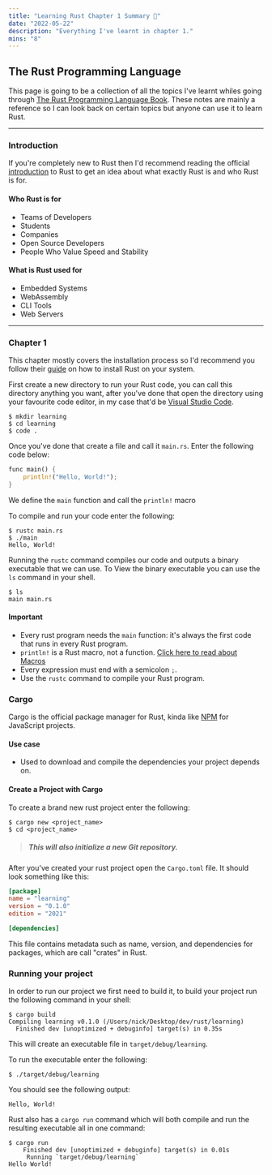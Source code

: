 ```yaml
---
title: "Learning Rust Chapter 1 Summary 🦀"
date: "2022-05-22"
description: "Everything I've learnt in chapter 1."
mins: "8"
---
```


## The Rust Programming Language

This page is going to be a collection of all the topics I've learnt whiles going through [The Rust Programming Language Book](https://doc.rust-lang.org/book/). These notes are mainly a reference so I can look back on certain topics but anyone can use it to learn Rust.

---

### Introduction

If you're completely new to Rust then I'd recommend reading the official [introduction](https://doc.rust-lang.org/book/ch00-00-introduction.html) to Rust to get an idea about what exactly Rust is and who Rust is for.

#### Who Rust is for

- Teams of Developers
- Students
- Companies
- Open Source Developers
- People Who Value Speed and Stability

#### What is Rust used for

- Embedded Systems
- WebAssembly
- CLI Tools
- Web Servers

---

### Chapter 1

This chapter mostly covers the installation process so I'd recommend you follow their [guide](https://doc.rust-lang.org/book/ch01-01-installation.html) on how to install Rust on your system.

First create a new directory to run your Rust code, you can call this directory anything you want, after you've done that open the directory using your favourite code editor, in my case that'd be [Visual Studio Code](https://code.visualstudio.com/).

```
$ mkdir learning
$ cd learning
$ code .
```

Once you've done that create a file and call it `main.rs`. Enter the following code below:

```rs
func main() {
    println!("Hello, World!");
}
```

We define the `main` function and call the `println!` macro

To compile and run your code enter the following:

```
$ rustc main.rs
$ ./main
Hello, World!
```

Running the `rustc` command compiles our code and outputs a binary executable that we can use.
To View the binary executable you can use the `ls` command in your shell.

```
$ ls
main main.rs
```

#### Important

- Every rust program needs the `main` function: it's always the first code that runs in every Rust program.
- `println!` is a Rust macro, not a function. [Click here to read about Macros](https://doc.rust-lang.org/book/ch19-06-macros.html)
- Every expression must end with a semicolon `;`.
- Use the `rustc` command to compile your Rust program.

### Cargo

Cargo is the official package manager for Rust, kinda like [NPM](https://www.npmjs.com/) for JavaScript projects.

#### Use case

- Used to download and compile the dependencies your project depends on.

#### Create a Project with Cargo

To create a brand new rust project enter the following:

```
$ cargo new <project_name>
$ cd <project_name>
```

> ##### This will also initialize a new Git repository.

After you've created your rust project open the `Cargo.toml` file. It should look something like this:

```toml
[package]
name = "learning"
version = "0.1.0"
edition = "2021"

[dependencies]
```

This file contains metadata such as name, version, and dependencies for packages, which are call "crates" in Rust.

### Running your project

In order to run our project we first need to build it, to build your project run the following command in your shell:

```
$ cargo build
Compiling learning v0.1.0 (/Users/nick/Desktop/dev/rust/learning)
  Finished dev [unoptimized + debuginfo] target(s) in 0.35s
```

This will create an executable file in `target/debug/learning`.

To run the executable enter the following:

```
$ ./target/debug/learning
```

You should see the following output:

```
Hello, World!
```

Rust also has a `cargo run` command which will both compile and run the resulting executable all in one command:

```
$ cargo run
    Finished dev [unoptimized + debuginfo] target(s) in 0.01s
     Running `target/debug/learning`
Hello World!
```
